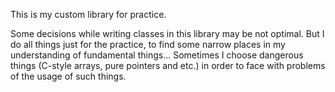 This is my custom library for practice.

Some decisions while writing classes in this library may be not optimal. But I do all
things just for the practice, to find some narrow places in my understanding
of fundamental things... Sometimes I choose dangerous things (C-style arrays,
pure pointers and etc.) in order to face with problems of the usage of such
things.
